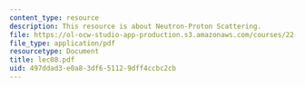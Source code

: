 ```yaml
---
content_type: resource
description: This resource is about Neutron-Proton Scattering.
file: https://ol-ocw-studio-app-production.s3.amazonaws.com/courses/22-101-applied-nuclear-physics-fall-2006/497ddad3e0a83df651129dff4ccbc2cb_lec08.pdf
file_type: application/pdf
resourcetype: Document
title: lec08.pdf
uid: 497ddad3-e0a8-3df6-5112-9dff4ccbc2cb
---
```

